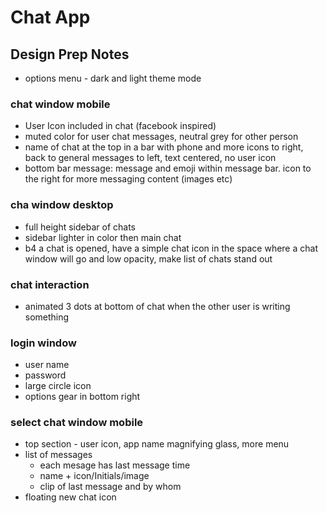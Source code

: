 # Chat App

## Design Prep Notes
* options menu - dark and light theme mode
 
### chat window mobile
* User Icon included in chat (facebook inspired)
* muted color for user chat messages, neutral grey for other person
* name of chat at the top in a bar with phone and more icons to right, back to general messages to left, text centered, no user icon
* bottom bar message: message and emoji within message bar. icon to the right for more messaging content (images etc)

### cha window desktop
* full height sidebar of chats
* sidebar lighter in color then main chat
* b4 a chat is opened, have a simple chat icon in the space where a chat window will go and low opacity, make list of chats stand out

### chat interaction
* animated 3 dots at bottom of chat when the other user is writing something

### login window
* user name
* password
* large circle icon
* options gear in bottom right

### select chat window mobile
* top section - user icon, app name magnifying glass, more menu
* list of messages
    - each mesage has last message time
    - name + icon/Initials/image
    - clip of last message and by whom
* floating new chat icon
